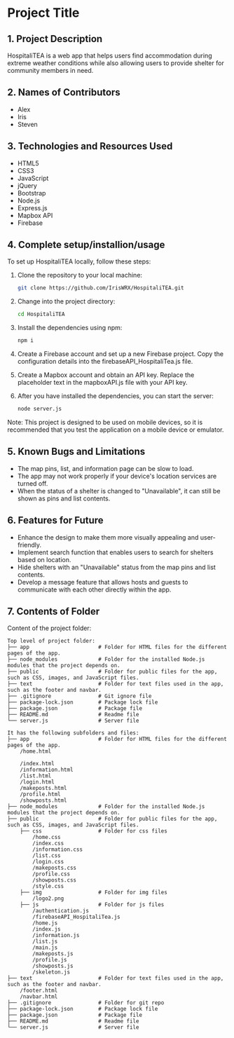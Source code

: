 # Project Title

## 1. Project Description

HospitaliTEA is a web app that helps users find accommodation during extreme weather conditions while also allowing users to provide shelter for community members in need.

## 2. Names of Contributors

- Alex
- Iris
- Steven

## 3. Technologies and Resources Used

- HTML5
- CSS3
- JavaScript
- jQuery
- Bootstrap
- Node.js
- Express.js
- Mapbox API
- Firebase

## 4. Complete setup/installion/usage

To set up HospitaliTEA locally, follow these steps:

1. Clone the repository to your local machine:

   ```bash
   git clone https://github.com/IrisWRX/HospitaliTEA.git
   ```

2. Change into the project directory:

   ```bash
   cd HospitaliTEA
   ```

3. Install the dependencies using npm:

   ```bash
   npm i
   ```

4. Create a Firebase account and set up a new Firebase project. Copy the configuration details into the firebaseAPI_HospitaliTea.js file.

5. Create a Mapbox account and obtain an API key. Replace the placeholder text in the mapboxAPI.js file with your API key.

6. After you have installed the dependencies, you can start the server:

   ```bash
   node server.js
   ```

Note: This project is designed to be used on mobile devices, so it is recommended that you test the application on a mobile device or emulator.

## 5. Known Bugs and Limitations

- The map pins, list, and information page can be slow to load.
- The app may not work properly if your device's location services are turned off.
- When the status of a shelter is changed to "Unavailable", it can still be shown as pins and list contents.

## 6. Features for Future

- Enhance the design to make them more visually appealing and user-friendly.
- Implement search function that enables users to search for shelters based on location.
- Hide shelters with an "Unavailable" status from the map pins and list contents.
- Develop a message feature that allows hosts and guests to communicate with each other directly within the app.

## 7. Contents of Folder

Content of the project folder:

```
Top level of project folder:
├── app                      # Folder for HTML files for the different pages of the app.
├── node_modules             # Folder for the installed Node.js modules that the project depends on.
├── public                   # Folder for public files for the app, such as CSS, images, and JavaScript files.
├── text                     # Folder for text files used in the app, such as the footer and navbar.
├── .gitignore               # Git ignore file
├── package-lock.json        # Package lock file
├── package.json             # Package file
├── README.md                # Readme file
└── server.js                # Server file

It has the following subfolders and files:
├── app                      # Folder for HTML files for the different pages of the app.
    /home.html

    /index.html
    /information.html
    /list.html
    /login.html
    /makeposts.html
    /profile.html
    /showposts.html
├── node_modules             # Folder for the installed Node.js modules that the project depends on.
├── public                   # Folder for public files for the app, such as CSS, images, and JavaScript files.
    ├── css                  # Folder for css files
        /home.css
        /index.css
        /information.css
        /list.css
        /login.css
        /makeposts.css
        /profile.css
        /showposts.css
        /style.css
    ├── img                  # Folder for img files
        /logo2.png
    ├── js                   # Folder for js files
        /authentication.js
        /firebaseAPI_HospitaliTea.js
        /home.js
        /index.js
        /information.js
        /list.js
        /main.js
        /makeposts.js
        /profile.js
        /showposts.js
        /skeleton.js
├── text                     # Folder for text files used in the app, such as the footer and navbar.
    /footer.html
    /navbar.html
├── .gitignore               # Folder for git repo
├── package-lock.json        # Package lock file
├── package.json             # Package file
├── README.md                # Readme file
└── server.js                # Server file

```
